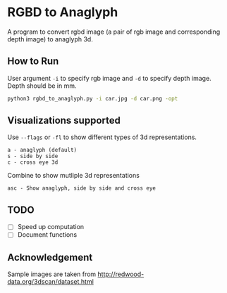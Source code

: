 # RGBD to Anaglyph

A program to convert rgbd image (a pair of rgb image and corresponding depth image) to anaglyph 3d.

## How to Run

User argument `-i` to specify rgb image and `-d` to specify depth image. Depth should be in mm.

```bash
python3 rgbd_to_anaglyph.py -i car.jpg -d car.png -opt

```

## Visualizations supported

Use `--flags` or `-fl` to show different types of 3d representations.

    a - anaglyph (default)
    s - side by side
    c - cross eye 3d

Combine to show mutliple 3d representations

    asc - Show anaglyph, side by side and cross eye

## TODO

 - [ ] Speed up computation
 - [ ] Document functions

## Acknowledgement
Sample images are taken from http://redwood-data.org/3dscan/dataset.html
